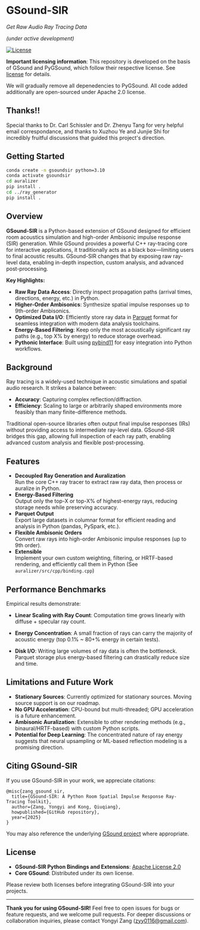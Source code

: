 # GSound-SIR 
*Get Raw Audio Ray Tracing Data*

*(under active development)*

[![License](https://img.shields.io/badge/License-Apache_2.0-blue.svg)](LICENSE)


**Important licensing information**: This repository is developed on the basis of GSound and PyGSound, which follow their respective license. See [license](https://github.com/GAMMA-UMD/pygsound/tree/master?tab=License-1-ov-file) for details.

We will gradually remove all depenedencies to PyGSound. All code added additionally are open-sourced under Apache 2.0 license.

## Thanks!!
Special thanks to Dr. Carl Schissler and Dr. Zhenyu Tang for very helpful email correspondance, and thanks to Xuzhou Ye and Junjie Shi for incredibly fruitful discussions that guided this project's direction.

## Getting Started
```bash
conda create -n gsoundsir python=3.10
conda activate gsoundsir
cd auralizer
pip install .
cd ../ray_generator
pip install .
```

## Overview
**GSound-SIR** is a Python-based extension of GSound designed for efficient room acoustics simulation and high-order Ambisonic impulse response (SIR) generation. While GSound provides a powerful C++ ray-tracing core for interactive applications, it traditionally acts as a black box—limiting users to final acoustic results. GSound-SIR changes that by exposing raw ray-level data, enabling in-depth inspection, custom analysis, and advanced post-processing.

**Key Highlights:**
- **Raw Ray Data Access**: Directly inspect propagation paths (arrival times, directions, energy, etc.) in Python.
- **Higher-Order Ambisonics**: Synthesize spatial impulse responses up to 9th-order Ambisonics.
- **Optimized Data I/O**: Efficiently store ray data in [Parquet](https://parquet.apache.org/) format for seamless integration with modern data analysis toolchains.
- **Energy-Based Filtering**: Keep only the most acoustically significant ray paths (e.g., top X\% by energy) to reduce storage overhead.
- **Pythonic Interface**: Built using [pybind11](https://github.com/pybind/pybind11) for easy integration into Python workflows.


## Background
Ray tracing is a widely-used technique in acoustic simulations and spatial audio research. It strikes a balance between:
- **Accuracy**: Capturing complex reflection/diffraction.
- **Efficiency**: Scaling to large or arbitrarily shaped environments more feasibly than many finite-difference methods.

Traditional open-source libraries often output final impulse responses (IRs) without providing access to intermediate ray-level data. GSound-SIR bridges this gap, allowing full inspection of each ray path, enabling advanced custom analysis and flexible post-processing.

## Features
- **Decoupled Ray Generation and Auralization**  
  Run the core C++ ray tracer to extract raw ray data, then process or auralize in Python.
- **Energy-Based Filtering**  
  Output only the top-X or top-X\% of highest-energy rays, reducing storage needs while preserving accuracy.
- **Parquet Output**  
  Export large datasets in columnar format for efficient reading and analysis in Python (pandas, PySpark, etc.).
- **Flexible Ambisonic Orders**  
  Convert raw rays into high-order Ambisonic impulse responses (up to 9th order). 
- **Extensible**  
  Implement your own custom weighting, filtering, or HRTF-based rendering, and efficiently call them in Python (See `auralizer/src/cpp/binding.cpp`)
   
## Performance Benchmarks
Empirical results demonstrate:
- **Linear Scaling with Ray Count**: Computation time grows linearly with diffuse + specular ray count.

- **Energy Concentration**: A small fraction of rays can carry the majority of acoustic energy (top 0.1% ~ 80+% energy in certain tests).
- **Disk I/O**: Writing large volumes of ray data is often the bottleneck. Parquet storage plus energy-based filtering can drastically reduce size and time.

## Limitations and Future Work
- **Stationary Sources**: Currently optimized for stationary sources. Moving source support is on our roadmap.
- **No GPU Acceleration**: CPU-bound but multi-threaded; GPU acceleration is a future enhancement.
- **Ambisonic Auralization**: Extensible to other rendering methods (e.g., binaural/HRTF-based) with custom Python scripts.
- **Potential for Deep Learning**: The concentrated nature of ray energy suggests that neural upsampling or ML-based reflection modeling is a promising direction.

## Citing GSound-SIR
If you use GSound-SIR in your work, we appreciate citations:

```
@misc{zang_gsound_sir,
  title={GSound-SIR: A Python Room Spatial Impulse Response Ray-Tracing Toolkit},
  author={Zang, Yongyi and Kong, Qiuqiang},
  howpublished={GitHub repository},
  year={2025}
}
```

You may also reference the underlying [GSound project](https://github.com/jackpesch/gsound) where appropriate.

## License
- **GSound-SIR Python Bindings and Extensions**: [Apache License 2.0](LICENSE)
- **Core GSound**: Distributed under its own license.

Please review both licenses before integrating GSound-SIR into your projects.

---

**Thank you for using GSound-SIR!** Feel free to open issues for bugs or feature requests, and we welcome pull requests. For deeper discussions or collaboration inquiries, please contact Yongyi Zang (zyy0116@gmail.com).